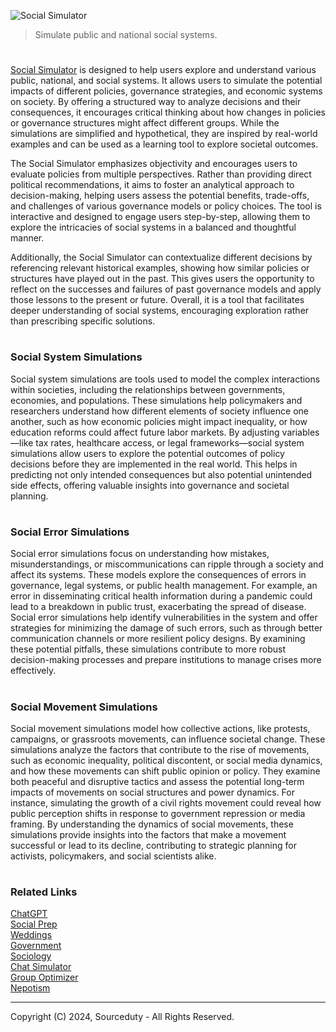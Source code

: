 ![Social Simulator](https://github.com/user-attachments/assets/d1ea8c7c-9a83-4691-af45-ff308cc5d86f)

> Simulate public and national social systems.
#

[Social Simulator](https://chatgpt.com/g/g-exqN30iRd-social-simulator) is designed to help users explore and understand various public, national, and social systems. It allows users to simulate the potential impacts of different policies, governance strategies, and economic systems on society. By offering a structured way to analyze decisions and their consequences, it encourages critical thinking about how changes in policies or governance structures might affect different groups. While the simulations are simplified and hypothetical, they are inspired by real-world examples and can be used as a learning tool to explore societal outcomes.

The Social Simulator emphasizes objectivity and encourages users to evaluate policies from multiple perspectives. Rather than providing direct political recommendations, it aims to foster an analytical approach to decision-making, helping users assess the potential benefits, trade-offs, and challenges of various governance models or policy choices. The tool is interactive and designed to engage users step-by-step, allowing them to explore the intricacies of social systems in a balanced and thoughtful manner.

Additionally, the Social Simulator can contextualize different decisions by referencing relevant historical examples, showing how similar policies or structures have played out in the past. This gives users the opportunity to reflect on the successes and failures of past governance models and apply those lessons to the present or future. Overall, it is a tool that facilitates deeper understanding of social systems, encouraging exploration rather than prescribing specific solutions.

#
### Social System Simulations

Social system simulations are tools used to model the complex interactions within societies, including the relationships between governments, economies, and populations. These simulations help policymakers and researchers understand how different elements of society influence one another, such as how economic policies might impact inequality, or how education reforms could affect future labor markets. By adjusting variables—like tax rates, healthcare access, or legal frameworks—social system simulations allow users to explore the potential outcomes of policy decisions before they are implemented in the real world. This helps in predicting not only intended consequences but also potential unintended side effects, offering valuable insights into governance and societal planning.

#
### Social Error Simulations

Social error simulations focus on understanding how mistakes, misunderstandings, or miscommunications can ripple through a society and affect its systems. These models explore the consequences of errors in governance, legal systems, or public health management. For example, an error in disseminating critical health information during a pandemic could lead to a breakdown in public trust, exacerbating the spread of disease. Social error simulations help identify vulnerabilities in the system and offer strategies for minimizing the damage of such errors, such as through better communication channels or more resilient policy designs. By examining these potential pitfalls, these simulations contribute to more robust decision-making processes and prepare institutions to manage crises more effectively.

#
### Social Movement Simulations

Social movement simulations model how collective actions, like protests, campaigns, or grassroots movements, can influence societal change. These simulations analyze the factors that contribute to the rise of movements, such as economic inequality, political discontent, or social media dynamics, and how these movements can shift public opinion or policy. They examine both peaceful and disruptive tactics and assess the potential long-term impacts of movements on social structures and power dynamics. For instance, simulating the growth of a civil rights movement could reveal how public perception shifts in response to government repression or media framing. By understanding the dynamics of social movements, these simulations provide insights into the factors that make a movement successful or lead to its decline, contributing to strategic planning for activists, policymakers, and social scientists alike.

#
### Related Links

[ChatGPT](https://github.com/sourceduty/ChatGPT)
<br>
[Social Prep](https://github.com/sourceduty/Social_Prep)
<br>
[Weddings](https://github.com/sourceduty/Weddings)
<br>
[Government](https://github.com/sourceduty/Government)
<br>
[Sociology](https://github.com/sourceduty/Sociology)
<br>
[Chat Simulator](https://github.com/sourceduty/Chat_Simulator)
<br>
[Group Optimizer](https://github.com/sourceduty/Group_Optimizer)
<br>
[Nepotism](https://github.com/sourceduty/Nepotism)

***
Copyright (C) 2024, Sourceduty - All Rights Reserved.
